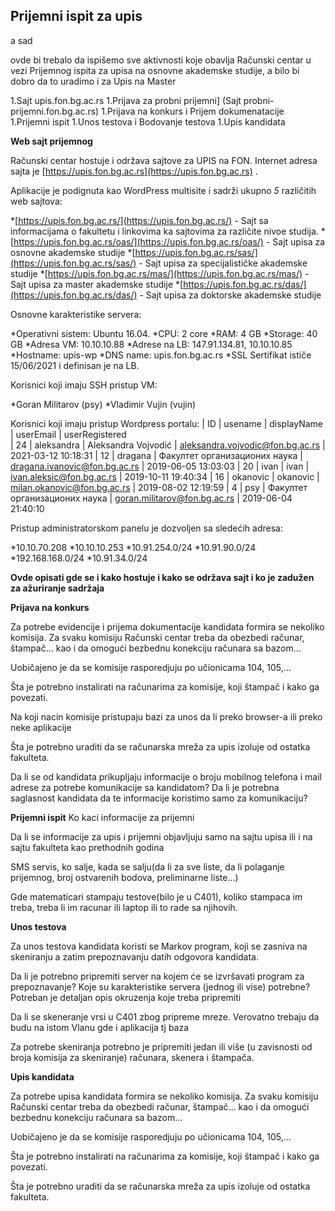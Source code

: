 ## Prijemni ispit za upis

a sad

ovde bi trebalo da ispišemo sve aktivnosti koje obavlja Računski centar u vezi Prijemnog ispita za upisa na osnovne akademske studije, a bilo bi dobro da to uradimo i za Upis na Master

  1.Sajt upis.fon.bg.ac.rs
1.Prijava za probni prijemni]  (Sajt probni-prijemni.fon.bg.ac.rs)
1.Prijava na konkurs i Prijem dokumenatacije
1.Prijemni ispit
1.Unos testova i Bodovanje testova
1.Upis kandidata

**Web sajt prijemnog**

Računski centar hostuje i održava sajtove za UPIS na FON. Internet adresa sajta je [https://upis.fon.bg.ac.rs](https://upis.fon.bg.ac.rs) .

Aplikacije je podignuta kao WordPress multisite i sadrži ukupno *5* različitih web sajtova:

  *[https://upis.fon.bg.ac.rs/](https://upis.fon.bg.ac.rs/) - Sajt sa informacijama o fakultetu i linkovima ka sajtovima za različite nivoe studija.
  *[https://upis.fon.bg.ac.rs/oas/](https://upis.fon.bg.ac.rs/oas/) - Sajt upisa za osnovne akademske studije
  *[https://upis.fon.bg.ac.rs/sas/](https://upis.fon.bg.ac.rs/sas/) - Sajt upisa za specijalističke akademske studije
  *[https://upis.fon.bg.ac.rs/mas/](https://upis.fon.bg.ac.rs/mas/) - Sajt upisa za master akademske studije
  *[https://upis.fon.bg.ac.rs/das/](https://upis.fon.bg.ac.rs/das/) - Sajt upisa za doktorske akademske studije

Osnovne karakteristike servera:

  *Operativni sistem: Ubuntu 16.04.
  *CPU: 2 core
  *RAM: 4 GB
  *Storage: 40 GB
  *Adresa VM: 10.10.10.88
  *Adrese na LB: 147.91.134.81, 10.10.10.85
  *Hostname: upis-wp
  *DNS name: upis.fon.bg.ac.rs
  *SSL Sertifikat ističe 15/06/2021 i definisan je na LB.

Korisnici koji imaju SSH pristup VM:

  *Goran Militarov (psy)
  *Vladimir Vujin (vujin)

Korisnici koji imaju pristup Wordpress portalu:
| ID | usename    | displayName                  | userEmail                         | userRegistered     
| 24 | aleksandra | Aleksandra Vojvodić           | aleksandra.vojvodic@fon.bg.ac.rs   | 2021-03-12 10:18:31 
| 12 | dragana    | Факултет организационих наука | dragana.ivanovic@fon.bg.ac.rs      | 2019-06-05 13:03:03 
| 20 | ivan       | ivan                          | ivan.aleksic@fon.bg.ac.rs          | 2019-10-11 19:40:34 
| 16 | okanovic   | okanovic                      | milan.okanovic@fon.bg.ac.rs        | 2019-08-02 12:19:59 
| 4  | psy        | Факултет организационих наука | goran.militarov@fon.bg.ac.rs       | 2019-06-04 21:40:10 

Pristup administratorskom panelu je dozvoljen sa sledećih adresa:

  *10.10.70.208
  *10.10.10.253
  *10.91.254.0/24
  *10.91.90.0/24
  *192.168.168.0/24
  *10.91.34.0/24

**Ovde opisati gde se i kako hostuje i kako se održava sajt i ko je zadužen za ažuriranje sadržaja**

**Prijava na konkurs**

Za potrebe evidencije i prijema dokumentacije kandidata formira se nekoliko komisija. Za svaku komisiju Računski centar treba da obezbedi računar, štampač… kao i da omogući bezbednu konekciju računara sa bazom…

Uobičajeno je da se komisije rasporedjuju po učionicama 104, 105,…

Šta je potrebno instalirati na računarima za komisije, koji štampač i kako ga povezati.

Na koji nacin komisije pristupaju bazi za unos da li preko browser-a ili preko neke aplikacije

Šta je potrebno uraditi da se računarska mreža za upis izoluje od ostatka fakulteta.

Da li se od kandidata prikupljaju informacije o broju mobilnog telefona i mail adrese za potrebe komunikacije sa kandidatom? Da li je potrebna saglasnost kandidata da te informacije koristimo samo za komunikaciju? 

**Prijemni ispit**
Ko kaci informacije za prijemni

Da li se informacije za upis i prijemni objavljuju samo na sajtu upisa ili i na sajtu fakulteta kao prethodnih godina

SMS servis, ko salje, kada se salju(da li za sve liste, da li polaganje prijemnog, broj ostvarenih bodova, preliminarne liste…)

Gde matematicari stampaju testove(bilo je u C401), koliko stampaca im treba, treba li im racunar ili laptop ili to rade sa njihovih.

**Unos testova**

Za unos testova kandidata koristi se Markov program, koji se zasniva na skeniranju a zatim prepoznavanju datih odgovora kandidata.

Da li je potrebno pripremiti server na kojem će se izvršavati program za prepoznavanje? Koje su karakteristike servera (jednog ili vise) potrebne? Potreban je detaljan opis okruzenja koje treba pripremiti

Da li se skeneranje vrsi u C401 zbog pripreme mreze. Verovatno trebaju da budu na istom Vlanu gde i aplikacija tj baza

Za potrebe skeniranja potrebno je pripremiti jedan ili više (u zavisnosti od broja komisija za skeniranje) računara, skenera i štampača. 

**Upis kandidata**

Za potrebe upisa kandidata formira se nekoliko komisija. Za svaku komisiju Računski centar treba da obezbedi računar, štampač… kao i da omogući bezbednu konekciju računara sa bazom…

Uobičajeno je da se komisije rasporedjuju po učionicama 104, 105,…

Šta je potrebno instalirati na računarima za komisije, koji štampač i kako ga povezati.

Šta je potrebno uraditi da se računarska mreža za upis izoluje od ostatka fakulteta.

